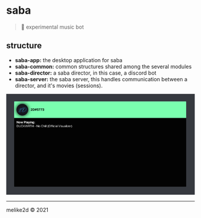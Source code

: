 # saba

> 🧪 experimental music bot 

## structure

- **saba-app:** the desktop application for saba
- **saba-common:** common structures shared among the several modules
- **saba-director:** a saba director, in this case, a discord bot
- **saba-server:** the saba server, this handles communication between a director, and it's movies (sessions).

![saba app](assets/saba.png)

---

melike2d &copy; 2021
